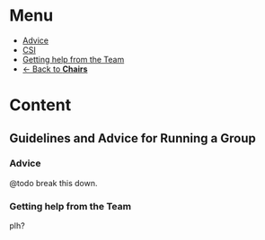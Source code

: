 # Menu
* [Advice](#advice)
* [CSI](#csi)
* [Getting help from the Team](#getting-help-from-the-team)
* [<- Back to **Chairs**](index.md#)

# Content
## Guidelines and Advice for Running a Group

### Advice
@todo break this down.

### Getting help from the Team
plh?

